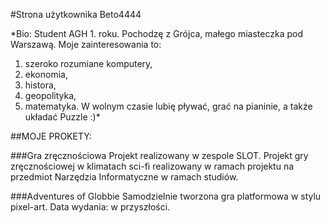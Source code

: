 #Strona użytkownika Beto4444

*Bio: Student AGH 1. roku. Pochodzę z Grójca, małego miasteczka pod Warszawą.
Moje zainteresowania to:
1. szeroko rozumiane komputery, 
2. ekonomia, 
3. histora, 
4. geopolityka, 
5. matematyka.
W wolnym czasie lubię pływać, grać na pianinie, a także układać Puzzle :)*

##MOJE PROKETY:

###Gra zręcznościowa
Projekt realizowany w zespole SLOT.
Projekt gry zręcznościowej w klimatach sci-fi realizowany w ramach projektu na przedmiot Narzędzia Informatyczne w ramach studiów.

###Adventures of Globbie
Samodzielnie tworzona gra platformowa w stylu pixel-art. Data wydania: w przyszłości.
